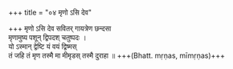 +++
title = "०४ मृणो ऽसि देव"

+++
मृणो ऽसि देव सवितर् गायत्रेण छन्दसा  
मृणामुष्य पशून् द्विपदश् चतुष्पदः ।  
यो ऽस्मान् द्वेष्टि यं वयं द्विष्मस्  
तं जहि तं मृण तस्मै मा मीमृडस् तस्मै दुराहा ॥ +++(Bhatt. mṛṇas, mīmṛṇas)+++